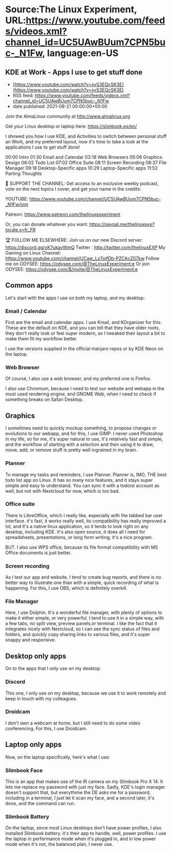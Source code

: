 # Source:The Linux Experiment, URL:https://www.youtube.com/feeds/videos.xml?channel_id=UC5UAwBUum7CPN5buc-_N1Fw, language:en-US

## KDE at Work - Apps I use to get stuff done
 - [https://www.youtube.com/watch?v=syS3EQcSK3E](https://www.youtube.com/watch?v=syS3EQcSK3E)
 - RSS feed: https://www.youtube.com/feeds/videos.xml?channel_id=UC5UAwBUum7CPN5buc-_N1Fw
 - date published: 2021-08-21 00:00:00+00:00

Join the AlmaLinux community at http://www.almalinux.org

Get your Linux desktop or laptop here: https://slimbook.es/en/

I showed you how I use KDE, and Activities to switch between personal stuff an Work, and my preferred layout, now it's time to take a look at the applications I use to get stuff done!

00:00 Intro
01:30 Email and Calendar
03:18 Web Browsers
05:06 Graphics Design
06:02 Todo List
07:02 Office Suite
08:11 Screen Recording
08:37 File Manager
09:18 Desktop-Specific apps
10:29 Laptop-Specific apps
11:52 Parting Thoughts

👏 SUPPORT THE CHANNEL:
Get access to an exclusive weekly podcast, vote on the next topics I cover, and get your name in the credits:

YOUTUBE: https://www.youtube.com/channel/UC5UAwBUum7CPN5buc-_N1Fw/join

Patreon: https://www.patreon.com/thelinuxexperiment

Or, you can donate whatever you want: https://paypal.me/thelinuxexp?locale.x=fr_FR

🏆 FOLLOW ME ELSEWHERE:
Join us on our new Discord server: https://discord.gg/xK7ukavWmQ
Twitter : http://twitter.com/thelinuxEXP
My Gaming on Linux Channel: https://www.youtube.com/channel/UCaw_Lz7oifDb-PZCAcZ07kw
Follow me on ODYSEE: https://odysee.com/@TheLinuxExperiment:e
Or join ODYSEE: https://odysee.com/$/invite/@TheLinuxExperiment:e



## Common apps

Let's start with the apps I use on both my laptop, and my desktop:

### Email / Calendar

First are the email and calendar apps. I use Kmail, and KOrganizer for this. These are the default on KDE, and you can tell that they have older roots, they don't really look or feel super modern, so I tweaked their layout a bit to make them fit my workflow better. 

I use the versions supplied in the official manjaro repos or by KDE Neon on the laptop.

### Web Browser

Of course, I also use a web browser, and my preferred one is Firefox.

I also use Chromium, because I need to test our website and webapp in the most used rendering engine, and GNOME Web, when I need to check if something breaks on Safari Desktop.

## Graphics

I sometimes need to quickly mockup something, to propose changes or evolutions to our webapp, and for this, I use GIMP. I never used Photoshop in my life, so for me, it's super natural to use, it's relatively fast and simple, and the workflow of starting with a selection and then using it to draw, move, add, or remove stuff is pretty well ingrained in my brain.

### Planner

To manage my tasks and reminders, I use Planner. Planner is, IMO, THE best todo list app on Linux. It has so many nice features, and it stays super simple and easy to understand.
You can sync it with a todoist account as well, but not with Nextcloud for now, which is too bad.

### Office suite

There is LibreOffice, which I really like, especially with the tabbed bar user interface. it's fast, it works really well, its compatibility has really improved a lot, and it's a native linux application, so it tends to look right on any desktop, including KDE. It's also open source, it does all I need for spreadsheets, presentations, or long form writing, it's a nice program.

BUT. I also use WPS office, because its file format compatibility with MS Office documents is just better.


### Screen recording

As I test our app and website, I tend to create bug reports, and there is no better way to illustrate one than with a simple, quick recording of what is happening. For this, I use OBS, which is definitely overkill.

### File Manager

Here, I use Dolphin. It's a wonderful file manager, with plenty of options to make it either simple, or very powerful. I tend to use it in a simple way, with a few tabs, no split view, preview panels,or terminal. I like the fact that it integrates nicely with Nextcloud, so I can see the sync status of files and folders, and quickly copy sharing links to various files, and it's super snappy and responsive.

## Desktop only apps

On to the apps that I only use on my desktop.

### Discord

This one, I only use on my desktop, because we use it to work remotely and keep in touch with my colleagues.

### Droidcam

I don't own a webcam at home, but I still need to do some video conferencing. For this, I use Droidcam.

## Laptop only apps

Now, on the laptop specifically, here's what I use:

### Slimbook Face

This is an app that makes use of the IR camera on my Slimbook Pro X 14. It lets me replace my password with just my face. Sadly, KDE's login manager doesn't support that, but everythime the DE asks me for a password, including in a terminal, I just let it scan my face, and a second later, it's done, and the command can run.

### Slimbook Battery

On the laptop, since most Linux desktops don't have power profiles, I also installed Slimbook battery. it's their app to handle, well, power profiles. I use the laptop in performance mode when it's plugged in, and in low power mode when it's not, the balanced plan, I never use.

